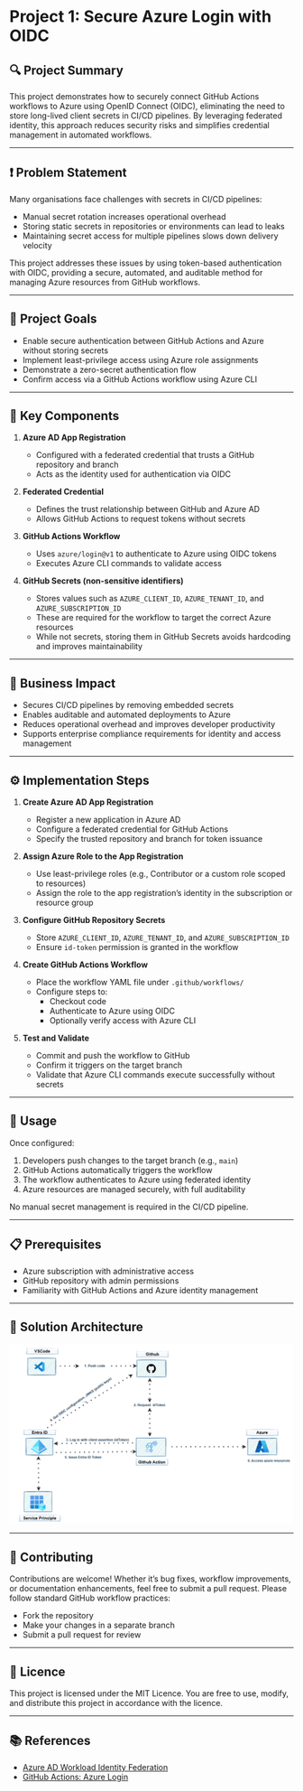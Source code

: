 # Project 1: Secure Azure Login with OIDC

## 🔍 Project Summary

This project demonstrates how to securely connect GitHub Actions workflows to Azure using OpenID Connect (OIDC), eliminating the need to store long-lived client secrets in CI/CD pipelines. By leveraging federated identity, this approach reduces security risks and simplifies credential management in automated workflows.

---

## ❗ Problem Statement 

Many organisations face challenges with secrets in CI/CD pipelines:

- Manual secret rotation increases operational overhead  
- Storing static secrets in repositories or environments can lead to leaks  
- Maintaining secret access for multiple pipelines slows down delivery velocity  

This project addresses these issues by using token-based authentication with OIDC, providing a secure, automated, and auditable method for managing Azure resources from GitHub workflows.

---

## 🎯 Project Goals

- Enable secure authentication between GitHub Actions and Azure without storing secrets  
- Implement least-privilege access using Azure role assignments  
- Demonstrate a zero-secret authentication flow  
- Confirm access via a GitHub Actions workflow using Azure CLI  

---

## 🧩 Key Components

1. **Azure AD App Registration**  
   - Configured with a federated credential that trusts a GitHub repository and branch  
   - Acts as the identity used for authentication via OIDC  

2. **Federated Credential**  
   - Defines the trust relationship between GitHub and Azure AD  
   - Allows GitHub Actions to request tokens without secrets  

3. **GitHub Actions Workflow**  
   - Uses `azure/login@v1` to authenticate to Azure using OIDC tokens  
   - Executes Azure CLI commands to validate access  

4. **GitHub Secrets (non-sensitive identifiers)**  
   - Stores values such as `AZURE_CLIENT_ID`, `AZURE_TENANT_ID`, and `AZURE_SUBSCRIPTION_ID`  
   - These are required for the workflow to target the correct Azure resources  
   - While not secrets, storing them in GitHub Secrets avoids hardcoding and improves maintainability  

---

## 💼 Business Impact

- Secures CI/CD pipelines by removing embedded secrets  
- Enables auditable and automated deployments to Azure  
- Reduces operational overhead and improves developer productivity  
- Supports enterprise compliance requirements for identity and access management  

---

## ⚙️ Implementation Steps

1. **Create Azure AD App Registration**  
   - Register a new application in Azure AD  
   - Configure a federated credential for GitHub Actions  
   - Specify the trusted repository and branch for token issuance  

2. **Assign Azure Role to the App Registration**  
   - Use least-privilege roles (e.g., Contributor or a custom role scoped to resources)  
   - Assign the role to the app registration’s identity in the subscription or resource group  

3. **Configure GitHub Repository Secrets**  
   - Store `AZURE_CLIENT_ID`, `AZURE_TENANT_ID`, and `AZURE_SUBSCRIPTION_ID`  
   - Ensure `id-token` permission is granted in the workflow  

4. **Create GitHub Actions Workflow**  
   - Place the workflow YAML file under `.github/workflows/`  
   - Configure steps to:  
     - Checkout code  
     - Authenticate to Azure using OIDC  
     - Optionally verify access with Azure CLI  

5. **Test and Validate**  
   - Commit and push the workflow to GitHub  
   - Confirm it triggers on the target branch  
   - Validate that Azure CLI commands execute successfully without secrets  

---

## 🚀 Usage

Once configured:

1. Developers push changes to the target branch (e.g., `main`)  
2. GitHub Actions automatically triggers the workflow  
3. The workflow authenticates to Azure using federated identity  
4. Azure resources are managed securely, with full auditability  

No manual secret management is required in the CI/CD pipeline.

---

## 📋 Prerequisites

- Azure subscription with administrative access  
- GitHub repository with admin permissions  
- Familiarity with GitHub Actions and Azure identity management  

---

## 🧭 Solution Architecture

![Architecture Diagram](https://github.com/tecknosap/secure-azure-oidc-login/blob/main/asset/oidc-architecture.gif)

---

## 🤝 Contributing

Contributions are welcome! Whether it’s bug fixes, workflow improvements, or documentation enhancements, feel free to submit a pull request. Please follow standard GitHub workflow practices:

- Fork the repository  
- Make your changes in a separate branch  
- Submit a pull request for review  

---

## 📄 Licence

This project is licensed under the MIT Licence. You are free to use, modify, and distribute this project in accordance with the licence.

---

## 📚 References

- [Azure AD Workload Identity Federation](https://learn.microsoft.com/en-gb/azure/active-directory/develop/workload-identity-federation-create-trust)  
- [GitHub Actions: Azure Login](https://github.com/Azure/login)